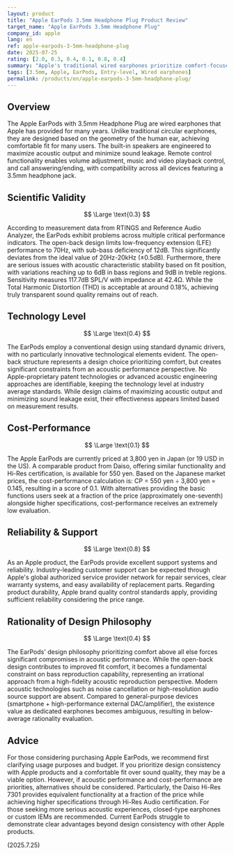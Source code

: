 ```yaml
---
layout: product
title: "Apple EarPods 3.5mm Headphone Plug Product Review"
target_name: "Apple EarPods 3.5mm Headphone Plug"
company_id: apple
lang: en
ref: apple-earpods-3-5mm-headphone-plug
date: 2025-07-25
rating: [2.0, 0.3, 0.4, 0.1, 0.8, 0.4]
summary: "Apple's traditional wired earphones prioritize comfort-focused design, but suffer from bass deficiency due to open-back structure and extremely poor cost-performance"
tags: [3.5mm, Apple, EarPods, Entry-level, Wired earphones]
permalink: /products/en/apple-earpods-3-5mm-headphone-plug/
---
```

## Overview

The Apple EarPods with 3.5mm Headphone Plug are wired earphones that Apple has provided for many years. Unlike traditional circular earphones, they are designed based on the geometry of the human ear, achieving comfortable fit for many users. The built-in speakers are engineered to maximize acoustic output and minimize sound leakage. Remote control functionality enables volume adjustment, music and video playback control, and call answering/ending, with compatibility across all devices featuring a 3.5mm headphone jack.

## Scientific Validity

$$ \Large \text{0.3} $$

According to measurement data from RTINGS and Reference Audio Analyzer, the EarPods exhibit problems across multiple critical performance indicators. The open-back design limits low-frequency extension (LFE) performance to 70Hz, with sub-bass deficiency of 12dB. This significantly deviates from the ideal value of 20Hz-20kHz (±0.5dB). Furthermore, there are serious issues with acoustic characteristic stability based on fit position, with variations reaching up to 6dB in bass regions and 9dB in treble regions. Sensitivity measures 117.7dB SPL/V with impedance at 42.4Ω. While the Total Harmonic Distortion (THD) is acceptable at around 0.18%, achieving truly transparent sound quality remains out of reach.

## Technology Level

$$ \Large \text{0.4} $$

The EarPods employ a conventional design using standard dynamic drivers, with no particularly innovative technological elements evident. The open-back structure represents a design choice prioritizing comfort, but creates significant constraints from an acoustic performance perspective. No Apple-proprietary patent technologies or advanced acoustic engineering approaches are identifiable, keeping the technology level at industry average standards. While design claims of maximizing acoustic output and minimizing sound leakage exist, their effectiveness appears limited based on measurement results.

## Cost-Performance

$$ \Large \text{0.1} $$

The Apple EarPods are currently priced at 3,800 yen in Japan (or 19 USD in the US). A comparable product from Daiso, offering similar functionality and Hi-Res certification, is available for 550 yen. Based on the Japanese market prices, the cost-performance calculation is: CP = 550 yen ÷ 3,800 yen = 0.145, resulting in a score of 0.1. With alternatives providing the basic functions users seek at a fraction of the price (approximately one-seventh) alongside higher specifications, cost-performance receives an extremely low evaluation.

## Reliability & Support

$$ \Large \text{0.8} $$

As an Apple product, the EarPods provide excellent support systems and reliability. Industry-leading customer support can be expected through Apple's global authorized service provider network for repair services, clear warranty systems, and easy availability of replacement parts. Regarding product durability, Apple brand quality control standards apply, providing sufficient reliability considering the price range.

## Rationality of Design Philosophy

$$ \Large \text{0.4} $$

The EarPods' design philosophy prioritizing comfort above all else forces significant compromises in acoustic performance. While the open-back design contributes to improved fit comfort, it becomes a fundamental constraint on bass reproduction capability, representing an irrational approach from a high-fidelity acoustic reproduction perspective. Modern acoustic technologies such as noise cancellation or high-resolution audio source support are absent. Compared to general-purpose devices (smartphone + high-performance external DAC/amplifier), the existence value as dedicated earphones becomes ambiguous, resulting in below-average rationality evaluation.

## Advice

For those considering purchasing Apple EarPods, we recommend first clarifying usage purposes and budget. If you prioritize design consistency with Apple products and a comfortable fit over sound quality, they may be a viable option. However, if acoustic performance and cost-performance are priorities, alternatives should be considered. Particularly, the Daiso Hi-Res 7301 provides equivalent functionality at a fraction of the price while achieving higher specifications through Hi-Res Audio certification. For those seeking more serious acoustic experiences, closed-type earphones or custom IEMs are recommended. Current EarPods struggle to demonstrate clear advantages beyond design consistency with other Apple products.

(2025.7.25)
